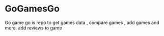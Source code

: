 # GoGamesGo
Go game go is repo to get games data , compare games , add games and more, add reviews to game
